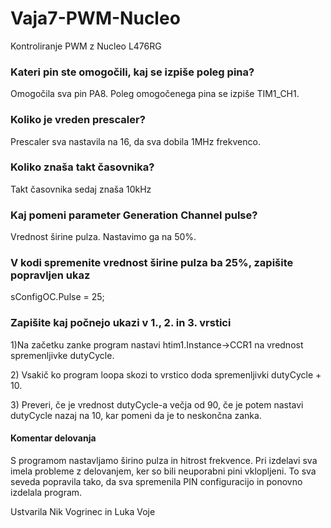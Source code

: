 # Vaja7-PWM-Nucleo
Kontroliranje PWM z Nucleo L476RG

<h3>Kateri pin ste omogočili, kaj se izpiše poleg pina?</h3>
<p>Omogočila sva pin PA8. Poleg omogočenega pina se izpiše TIM1_CH1.</p>

<h3>Koliko je vreden prescaler?</h3>
<p>Prescaler sva nastavila na 16, da sva dobila 1MHz frekvenco.</p>

<h3>Koliko znaša takt časovnika?</h3>
<p>Takt časovnika sedaj znaša 10kHz</p>

<h3>Kaj pomeni parameter Generation Channel pulse?</h3>
<p>Vrednost širine pulza. Nastavimo ga na 50%.</p>

<h3>V kodi spremenite vrednost širine pulza ba 25%, zapišite popravljen ukaz</h3>
<p>sConfigOC.Pulse = 25; </p>

<h3>Zapišite kaj počnejo ukazi v 1., 2. in 3. vrstici</h3>
<p>1)Na začetku zanke program nastavi htim1.Instance->CCR1 na vrednost spremenljivke dutyCycle.</p>
<p>2) Vsakič ko program loopa skozi to vrstico doda spremenljivki dutyCycle + 10. </p>
<p>3) Preveri, če je vrednost dutyCycle-a večja od 90, če je potem nastavi dutyCycle nazaj na 10, kar pomeni
da je to neskončna zanka.</p>

<h4>Komentar delovanja</h4>
<p>S programom nastavljamo širino pulza in hitrost frekvence. Pri izdelavi sva imela probleme z delovanjem, ker so bili neuporabni pini vklopljeni. To sva seveda popravila tako, da sva spremenila PIN configuracijo in ponovno izdelala program.</p>

<p>Ustvarila Nik Vogrinec in Luka Voje</p>
